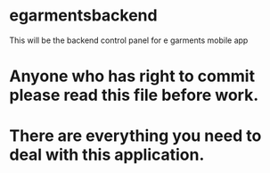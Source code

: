 # egarmentsbackend
This will be the backend control panel for e garments mobile app

# Anyone who has right to commit please read this file before work.
# There are everything you need to deal with this application.